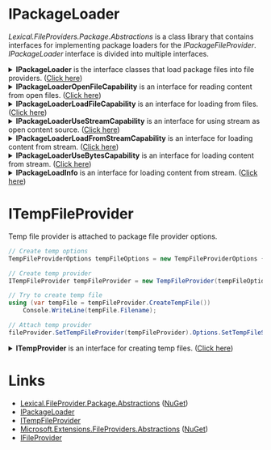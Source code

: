 # IPackageLoader
*Lexical.FileProviders.Package.Abstractions* is a class library that contains interfaces for implementing package loaders for the *IPackageFileProvider*.
*IPackageLoader* interface is divided into multiple interfaces.

<details>
  <summary><b>IPackageLoader</b> is the interface classes that load package files into file providers. (<u>Click here</u>)</summary>

```csharp
/// <summary>
/// Interace for loaders that read in <see cref="IFileProvider"/>s.
/// 
/// Must implement one or more of the following sub-interfaces:
///    <see cref="IPackageLoaderOpenFileCapability"/>
///    <see cref="IPackageLoaderLoadFileCapability"/>
///    <see cref="IPackageLoaderUseStreamCapability"/>
///    <see cref="IPackageLoaderLoadFromStreamCapability"/>
///    <see cref="IPackageLoaderUseBytesCapability"/>
/// </summary>
public interface IPackageLoader
{
    /// <summary>
    /// The file extension(s) this format can open.
    /// 
    /// The string is a regular expression. 
    /// For example "\.zip" or "\.zip|\.7z|\tar.gz"
    /// 
    /// Pattern will be used as case insensitive, so the case doesn't matter, but lower is preferred.
    /// 
    /// Do not add named groups. For example "(?&lt;name&gt;..)".
    /// 
    /// Unnamed groups are, however, allowed. For example: "\.zip(\.tmp)?"
    /// </summary>
    String FileExtensionPattern { get; }
}
```
</details>

<details>
  <summary><b>IPackageLoaderOpenFileCapability</b> is an interface for reading content from open files. (<u>Click here</u>)</summary>

```csharp
public interface IPackageLoaderOpenFileCapability : IPackageLoader
{
    /// <summary>
    /// Create a <see cref="IFileProvider"/> that opens a file and is allowed to keep it open until the file provider is disposed. 
    /// 
    /// The caller is responsible for disposing the returned file provider if it implements <see cref="IDisposable"/>.
    /// </summary>
    /// <param name="filepath">data to read from</param>
    /// <param name="packageInfo">(optional) Information about packge that is being opened</param>
    /// <returns>file provider</returns>
    /// <exception cref="Exception">If there was unexpected error, such as IOException</exception>
    /// <exception cref="InvalidOperationException">If this load method is not supported.</exception>
    /// <exception cref="IOException">Problem with io stream</exception>
    /// <exception cref="PackageException.LoadError">The when file format is erronous, package will not be opened as directory.</exception>
    IFileProvider OpenFile(string filepath, IPackageLoadInfo packageInfo = null);
}
```
</details>

<details>
  <summary><b>IPackageLoaderLoadFileCapability</b> is an interface for loading from files. (<u>Click here</u>)</summary>

```csharp
public interface IPackageLoaderLoadFileCapability : IPackageLoader
{
    /// <summary>
    /// Loads <see cref="IFileProvider"/> completely from a file. 
    /// File must be closed when the call returns.
    /// 
    /// The caller is responsible for disposing the returned file provider if it implements <see cref="IDisposable"/>.
    /// </summary>
    /// <param name="filepath">data to read from</param>
    /// <param name="packageInfo">(optional) Information about packge that is being opened</param>
    /// <returns>file provider</returns>
    /// <exception cref="Exception">If there was unexpected error, such as IOException</exception>
    /// <exception cref="InvalidOperationException">If this load method is not supported.</exception>
    /// <exception cref="IOException">Problem with io stream</exception>
    /// <exception cref="PackageException.LoadError">The when file format is erronous, package will not be opened as directory.</exception>
    IFileProvider LoadFile(string filepath, IPackageLoadInfo packageInfo = null);
}
```
</details>

<details>
  <summary><b>IPackageLoaderUseStreamCapability</b> is an interface for using stream as open content source. (<u>Click here</u>)</summary>

```csharp
public interface IPackageLoaderUseStreamCapability : IPackageLoader
{
    /// <summary>
    /// Create a <see cref="IFileProvider"/> that reads its contents from an open <paramref name="stream"/>.
    /// File provider takes ownership of the stream, and closes the stream along with the provider.
    /// 
    /// The stream must be readable and seekable, <see cref="Stream.CanSeek"/> must be true.
    /// 
    /// The caller is responsible for disposing the returned file provider if it implements <see cref="IDisposable"/>.
    /// 
    /// Note, open stream cannot be read concurrently. 
    /// </summary>
    /// <param name="stream">stream to read data from. Stream must be disposed along with the returned file provider.</param>
    /// <param name="packageInfo">(optional) Information about packge that is being opened</param>
    /// <returns>file provider that can be disposable</returns>
    /// <exception cref="Exception">If there was unexpected error, such as IOException</exception>
    /// <exception cref="InvalidOperationException">If this load method is not supported.</exception>
    /// <exception cref="IOException">Problem with io stream</exception>
    /// <exception cref="PackageException.LoadError">The when file format is erronous, package will not be opened as directory.</exception>
    IFileProvider UseStream(Stream stream, IPackageLoadInfo packageInfo = null);
}
```
</details>

<details>
  <summary><b>IPackageLoaderLoadFromStreamCapability</b> is an interface for loading content from stream. (<u>Click here</u>)</summary>

```csharp
public interface IPackageLoaderLoadFromStreamCapability : IPackageLoader
{
    /// <summary>
    /// Create a <see cref="IFileProvider"/> that is completely read from a <paramref name="stream"/>.
    /// The callee does not take ownership of the stream. 
    /// 
    /// The returned file provider can be left to be garbage collected and doesn't need to be disposed.
    /// </summary>
    /// <param name="stream">stream to read data from. Stream doesn't need to be closed by callee, but is allowed to do so.</param>
    /// <param name="packageInfo">(optional) Information about packge that is being opened</param>
    /// <returns>file provider</returns>
    /// <exception cref="Exception">If there was unexpected error, such as IOException</exception>
    /// <exception cref="InvalidOperationException">If this load method is not supported.</exception>
    /// <exception cref="IOException">Problem with io stream</exception>
    /// <exception cref="PackageException.LoadError">The when file format is erronous, package will not be opened as directory.</exception>
    IFileProvider LoadFromStream(Stream stream, IPackageLoadInfo packageInfo = null);
}
```
</details>

<details>
  <summary><b>IPackageLoaderUseBytesCapability</b> is an interface for loading content from stream. (<u>Click here</u>)</summary>

```csharp
public interface IPackageLoaderUseBytesCapability : IPackageLoader
{
    /// <summary>
    /// Load file provider from bytes.
    /// 
    /// The caller is responsible for disposing the returned file provider if it implements <see cref="IDisposable"/>.
    /// </summary>
    /// <param name="data">data to read from</param>
    /// <param name="packageInfo">(optional) Information about packge that is being opened</param>
    /// <returns>file provider</returns>
    /// <exception cref="Exception">If there was unexpected error, such as IOException</exception>
    /// <exception cref="InvalidOperationException">If this load method is not supported.</exception>
    /// <exception cref="IOException">Problem with io stream</exception>
    /// <exception cref="PackageException.LoadError">The when file format is erronous, package will not be opened as directory.</exception>
    IFileProvider UseBytes(byte[] data, IPackageLoadInfo packageInfo = null);
}
```
</details>

<details>
  <summary><b>IPackageLoadInfo</b> is an interface for loading content from stream. (<u>Click here</u>)</summary>

```csharp
/// <summary>
/// Optional hints about the package that is being loaded.
/// </summary>
public interface IPackageLoadInfo
{
    /// <summary>
    /// (optional) Path within package file provider.
    /// </summary>
    string Path { get; }

    /// <summary>
    /// (Optional) Last modified UTC date time.
    /// </summary>
    DateTimeOffset? LastModified { get; }

    /// <summary>
    /// File length, or -1 if unknown
    /// </summary>
    long Length { get; }
}
```
</details>

# ITempFileProvider
Temp file provider is attached to package file provider options.


```csharp
// Create temp options
TempFileProviderOptions tempFileOptions = new TempFileProviderOptions { Directory = "%tmp%", Prefix = "package-", Suffix = ".tmp" };

// Create temp provider
ITempFileProvider tempFileProvider = new TempFileProvider(tempFileOptions);

// Try to create temp file
using (var tempFile = tempFileProvider.CreateTempFile())
    Console.WriteLine(tempFile.Filename);

// Attach temp provider
fileProvider.SetTempFileProvider(tempFileProvider).Options.SetTempFileSnapshotLength(1073741824);
```

<details>
  <summary><b>ITempProvider</b> is an interface for creating temp files. (<u>Click here</u>)</summary>

```csharp
/// <summary>
/// Temporary file provider.
/// </summary>
public interface ITempFileProvider : IDisposable
{
    /// <summary>
    /// Create a new unique 0-bytes temp file that is not locked.
    /// </summary>
    /// <exception cref="IOException">if file creation failed</exception>
    /// <exception cref="ObjectDisposedException">if provider is disposed</exception>
    /// <returns>handle with a filename. Caller must dispose after use, which will delete the file if it still exists.</returns>
    ITempFileHandle CreateTempFile();
}

/// <summary>
/// A handle to a temp file name. 
/// 
/// Dispose the handle to delete it.
/// 
/// If temp file is locked, Dispose() throws an <see cref="IOException"/>.
/// 
/// Failed deletion will still be marked as to-be-deleted.
/// There is another delete attempt when the parent <see cref="ITempFileProvider"/> is disposed.
/// </summary>
public interface ITempFileHandle : IDisposable
{
    /// <summary>
    /// Filename to 0 bytes temp file.
    /// </summary>
    String Filename { get; }
}
```
</details>

# Links
* [Lexical.FileProvider.Package.Abstractions](http://lexical.fi/FileProvider/docs/Package.Abstractions/index.html) ([NuGet](https://www.nuget.org/packages/Lexical.FileProvider.Package.Abstractions/))
 * [IPackageLoader](https://github.com/tagcode/Lexical.FileProvider/blob/master/Lexical.FileProvider.Package.Abstractions/IPackageLoader.cs)
 * [ITempFileProvider](https://github.com/tagcode/Lexical.FileProvider/blob/master/Lexical.FileProvider.Package.Abstractions/ITempFileProvider.cs)
* [Microsoft.Extensions.FileProviders.Abstractions](https://docs.microsoft.com/en-us/aspnet/core/fundamentals/file-providers) ([NuGet](https://www.nuget.org/packages/Microsoft.Extensions.FileProviders.Abstractions/))
 * [IFileProvider](https://github.com/aspnet/Extensions/blob/master/src/FileProviders/Abstractions/src/IFileProvider.cs)

